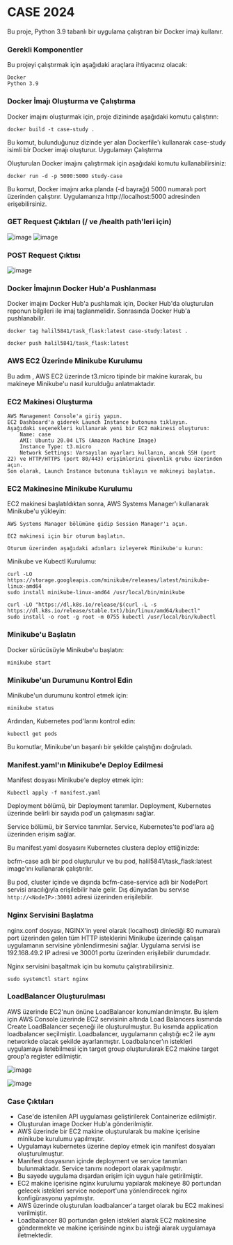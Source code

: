 # CASE 2024

Bu proje, Python 3.9 tabanlı bir uygulama çalıştıran bir Docker imajı kullanır.

### Gerekli Komponentler

Bu projeyi çalıştırmak için aşağıdaki araçlara ihtiyacınız olacak:

    Docker
    Python 3.9

### Docker İmajı Oluşturma ve Çalıştırma

Docker imajını oluşturmak için, proje dizininde aşağıdaki komutu çalıştırın:

```
docker build -t case-study . 
```

Bu komut, bulunduğunuz dizinde yer alan Dockerfile'ı kullanarak case-study isimli bir Docker imajı oluşturur.
Uygulamayı Çalıştırma

Oluşturulan Docker imajını çalıştırmak için aşağıdaki komutu kullanabilirsiniz:


```
docker run -d -p 5000:5000 study-case
```

Bu komut, Docker imajını arka planda (-d bayrağı) 5000 numaralı port üzerinden çalıştırır. Uygulamanıza http://localhost:5000 adresinden erişebilirsiniz.


### GET Request Çıktıları (/ ve /health path'leri için)

![image](https://github.com/user-attachments/assets/16ea7098-0880-4a3b-8b7d-c7e62c1b73f8)                    ![image](https://github.com/user-attachments/assets/5d98de14-db03-40f5-b125-0669463a14dc)

### POST Request Çıktısı

![image](https://github.com/user-attachments/assets/da42413f-3080-408c-ac5c-3696b5425b94)

### Docker İmajının Docker Hub'a Pushlanması

Docker imajını Docker Hub'a pushlamak için, Docker Hub'da oluşturulan reponun bilgileri ile imaj taglanmelidir. Sonrasında Docker Hub'a pushlanabilir.

```
docker tag halil5841/task_flask:latest case-study:latest .

docker push halil5841/task_flask:latest
```

### AWS EC2 Üzerinde Minikube Kurulumu

Bu adım , AWS EC2 üzerinde t3.micro tipinde bir makine kurarak, bu makineye Minikube'u nasıl kurulduğu anlatmaktadır.

### EC2 Makinesi Oluşturma 

    AWS Management Console'a giriş yapın.
    EC2 Dashboard'a giderek Launch Instance butonuna tıklayın.
    Aşağıdaki seçenekleri kullanarak yeni bir EC2 makinesi oluşturun:
        Name: case
        AMI: Ubuntu 20.04 LTS (Amazon Machine Image)
        Instance Type: t3.micro
        Network Settings: Varsayılan ayarları kullanın, ancak SSH (port 22) ve HTTP/HTTPS (port 80/443) erişimlerini güvenlik grubu üzerinden açın.
    Son olarak, Launch Instance butonuna tıklayın ve makineyi başlatın.

### EC2 Makinesine Minikube Kurulumu

EC2 makinesi başlatıldıktan sonra, AWS Systems Manager'ı kullanarak Minikube'u yükleyin:

    AWS Systems Manager bölümüne gidip Session Manager'ı açın.

    EC2 makinesi için bir oturum başlatın.

    Oturum üzerinden aşağıdaki adımları izleyerek Minikube'u kurun:

Minikube ve Kubectl Kurulumu:

```
curl -LO https://storage.googleapis.com/minikube/releases/latest/minikube-linux-amd64
sudo install minikube-linux-amd64 /usr/local/bin/minikube
```
```
curl -LO "https://dl.k8s.io/release/$(curl -L -s https://dl.k8s.io/release/stable.txt)/bin/linux/amd64/kubectl"
sudo install -o root -g root -m 0755 kubectl /usr/local/bin/kubectl
```

### Minikube'u Başlatın

Docker sürücüsüyle Minikube'u başlatın:
```
minikube start 
```
### Minikube'un Durumunu Kontrol Edin
Minikube'un durumunu kontrol etmek için:
```
minikube status
```
Ardından, Kubernetes pod'larını kontrol edin:
```
kubectl get pods
```
Bu komutlar, Minikube'un başarılı bir şekilde çalıştığını doğruladı.


### Manifest.yaml'ın Minikube'e Deploy Edilmesi

Manifest dosyası Minikube'e deploy etmek için:
```
Kubectl apply -f manifest.yaml
```

Deployment bölümü, bir Deployment tanımlar. Deployment, Kubernetes üzerinde belirli bir sayıda pod'un çalışmasını sağlar.

Service bölümü, bir Service tanımlar. Service, Kubernetes'te pod'lara ağ üzerinden erişim sağlar.

Bu manifest.yaml dosyasını Kubernetes clustera deploy ettiğinizde:

bcfm-case adlı bir pod oluşturulur ve bu pod, halil5841/task_flask:latest image'ını kullanarak çalıştırılır.

Bu pod, cluster içinde ve dışında bcfm-case-service adlı bir NodePort servisi aracılığıyla erişilebilir hale gelir. Dış dünyadan bu servise ```http://<NodeIP>:30001``` adresi üzerinden erişilebilir.


### Nginx Servisini Başlatma

nginx.conf dosyası, NGINX'in yerel olarak (localhost) dinlediği 80 numaralı port üzerinden gelen tüm HTTP isteklerini Minikube üzerinde çalışan uygulamanın servisine yönlendirmesini sağlar. Uygulama servisi ise 192.168.49.2 IP adresi ve 30001 portu üzerinden erişilebilir durumdadır.

Nginx servisini başaltmak için bu komutu çalıştırabilirsiniz.
```
sudo systemctl start nginx
```

### LoadBalancer Oluşturulması

AWS üzerinde EC2'nun önüne LoadBalancer konumlandırılmıştır. Bu işlem için AWS Console üzerinde EC2 servisinin altında Load Balancers kısmında Create LoadBalancer seçeneği ile oluşturulmuştur. Bu kısımda application loadbalancer seçilmiştir. Loadbalancer, uygulamanın çalıştığı ec2 ile aynı networkde olacak şekilde ayarlanmıştır. Loadbalancer'ın istekleri uygulamaya iletebilmesi için target group oluşturularak EC2 makine target group'a register edilmiştir. 

![image](https://github.com/user-attachments/assets/d6a45681-4036-4018-8e9d-c0a3ac78ff65)


![image](https://github.com/user-attachments/assets/92999117-2e64-46b2-b8ec-9fbbf237571d)


### Case Çıktıları

- Case'de istenilen API uygulaması geliştirilerek Containerize edilmiştir.
- Oluşturulan image Docker Hub'a gönderilmiştir. 
- AWS üzerinde bir EC2 makine oluşturularak bu makine içerisine minikube kurulumu yapılmıştır. 
- Uygulamayı kubernetes üzerine deploy etmek için manifest dosyaları oluşturulmuştur. 
- Manifest dosyasının içinde deployment ve service tanımları bulunmaktadır. Service tanımı nodeport olarak yapılmıştır. 
- Bu sayede uygulama dışardan erişim için uygun hale getirilmiştir. 
- EC2 makine içerisine nginx kurulumu yapılarak makineye 80 portundan gelecek istekleri service nodeport'una yönlendirecek nginx konfigürasyonu yapılmıştır. 
- AWS üzerinde oluşturulan loadbalancer'a target olarak bu EC2 makinesi verilmiştir. 
- Loadbalancer 80 portundan gelen istekleri alarak EC2 makinesine göndermekte ve makine içerisinde nginx bu isteği alarak uygulamaya iletmektedir.


